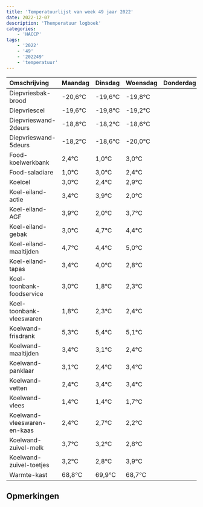 ```yaml
---
title: 'Temperatuurlijst van week 49 jaar 2022'
date: 2022-12-07
description: 'Themperatuur logboek'
categories:
    - 'HACCP'
tags:
    - '2022'
    - '49'
    - '202249'
    - 'temperatuur'
---
```

|Omschrijving|Maandag|Dinsdag|Woensdag|Donderdag|Vrijdag|Zaterdag|Zondag|
|:---|:---|:---|:---|:---|:---|:---|:---|
|Diepvriesbak-brood|-20,6°C|-19,6°C|-19,8°C| | | | |
|Diepvriescel|-19,6°C|-19,8°C|-19,2°C| | | | |
|Diepvrieswand-2deurs|-18,8°C|-18,2°C|-18,6°C| | | | |
|Diepvrieswand-5deurs|-18,2°C|-18,6°C|-20,0°C| | | | |
|Food-koelwerkbank|2,4°C|1,0°C|3,0°C| | | | |
|Food-saladiare|1,0°C|3,0°C|2,4°C| | | | |
|Koelcel|3,0°C|2,4°C|2,9°C| | | | |
|Koel-eiland-actie|3,4°C|3,9°C|2,0°C| | | | |
|Koel-eiland-AGF|3,9°C|2,0°C|3,7°C| | | | |
|Koel-eiland-gebak|3,0°C|4,7°C|4,4°C| | | | |
|Koel-eiland-maaltijden|4,7°C|4,4°C|5,0°C| | | | |
|Koel-eiland-tapas|3,4°C|4,0°C|2,8°C| | | | |
|Koel-toonbank-foodservice|3,0°C|1,8°C|2,3°C| | | | |
|Koel-toonbank-vleeswaren|1,8°C|2,3°C|2,4°C| | | | |
|Koelwand-frisdrank|5,3°C|5,4°C|5,1°C| | | | |
|Koelwand-maaltijden|3,4°C|3,1°C|2,4°C| | | | |
|Koelwand-panklaar|3,1°C|2,4°C|3,4°C| | | | |
|Koelwand-vetten|2,4°C|3,4°C|3,4°C| | | | |
|Koelwand-vlees|1,4°C|1,4°C|1,7°C| | | | |
|Koelwand-vleeswaren-en-kaas|2,4°C|2,7°C|2,2°C| | | | |
|Koelwand-zuivel-melk|3,7°C|3,2°C|2,8°C| | | | |
|Koelwand-zuivel-toetjes|3,2°C|2,8°C|3,9°C| | | | |
|Warmte-kast|68,8°C|69,9°C|68,7°C| | | | |

## Opmerkingen


